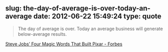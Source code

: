 slug: the-day-of-average-is-over-today-an-average
date: 2012-06-22 15:49:24
type: quote
---

> The day of average is over. Today an average business will generate below-average results.

[Steve Jobs’ Four Magic Words That Built Pixar - Forbes](http://www.forbes.com/sites/carminegallo/2012/06/20/steve-jobs-to-pixar-chief-just-make-it-great/)
